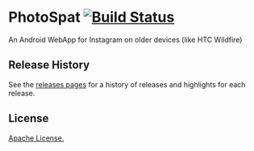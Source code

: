 # PhotoSpat [![Build Status](https://travis-ci.org/jagarciavi/PhotoSpat.svg)](https://travis-ci.org/jagarciavi/PhotoSpat)

An Android WebApp for Instagram on older devices (like HTC Wildfire)

<!--## Features-->

## Release History
See the [releases pages](https://github.com/jagarciavi/PhotoSpat/releases) for a history of releases and highlights for each release.

## License
[Apache License.](https://github.com/jagarciavi/PhotoSpat/blob/master/LICENSE)
